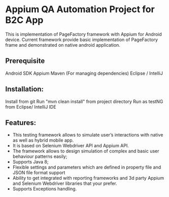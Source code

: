 # Appium QA Automation Project for B2C App

This is implementation of PageFactory framework with Appium for Android device.
Current framework provide basic implementation of PageFactory frame and demonstrated on native android application.

## Prerequisite
Android SDK
Appium
Maven (For managing dependencies)
Eclipse / IntelliJ

## Installation:
Install from git
Run "mvn clean install" from project directory
Run as testNG from Eclipse/ IntelliJ IDE

## Features:
- This testing framework allows to simulate user’s interactions with native as well as hybrid mobile app.
- It is based on Selenium Webdriver API and Appium API.
- The framework allows to design simulation of complex and basic user behaviour patterns easily;
- Supports Java 8;
- Flexible settings and parameters which are defined in property file and JSON file format support
- Ability to get integrated with reporting frameworks and 3d party Appium and Selenium Webdriver libraries that your prefer.
- Supports Exceptions handling.
